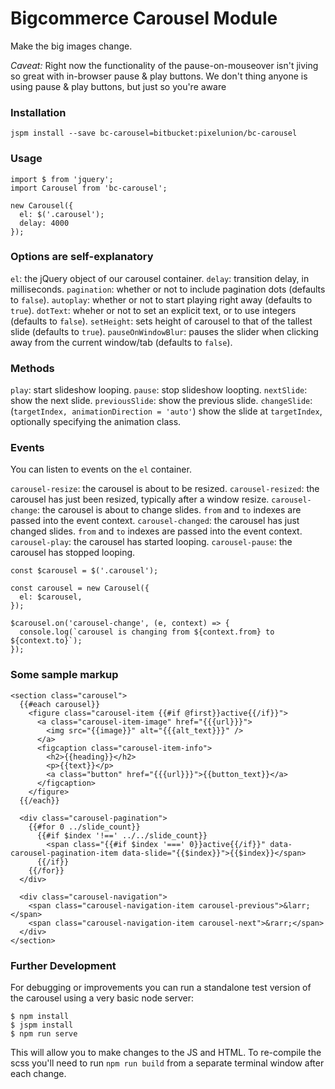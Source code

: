 # Bigcommerce Carousel Module

Make the big images change.

*Caveat:* Right now the functionality of the pause-on-mouseover isn't jiving so great with in-browser pause & play buttons. We don't thing anyone is using pause & play buttons, but just so you're aware

### Installation

```
jspm install --save bc-carousel=bitbucket:pixelunion/bc-carousel
```

### Usage

```
import $ from 'jquery';
import Carousel from 'bc-carousel';

new Carousel({
  el: $('.carousel');
  delay: 4000
});
```

### Options are self-explanatory

`el`: the jQuery object of our carousel container.
`delay`: transition delay, in milliseconds.
`pagination`: whether or not to include pagination dots (defaults to `false`).
`autoplay`: whether or not to start playing right away (defaults to `true`).
`dotText`: wheher or not to set an explicit text, or to use integers (defaults to `false`).
`setHeight`: sets height of carousel to that of the tallest slide (defaults to `true`).
`pauseOnWindowBlur`: pauses the slider when clicking away from the current window/tab (defaults to `false`).


### Methods

`play`: start slideshow looping.
`pause`: stop slideshow loopting.
`nextSlide`: show the next slide.
`previousSlide`: show the previous slide.
`changeSlide`: (`targetIndex, animationDirection = 'auto'`) show the slide at `targetIndex`, optionally specifying the animation class.

### Events

You can listen to events on the `el` container.

`carousel-resize`: the carousel is about to be resized.
`carousel-resized`: the carousel has just been resized, typically after a window resize.
`carousel-change`: the carousel is about to change slides. `from` and `to` indexes are passed into the event context.
`carousel-changed`: the carousel has just changed slides. `from` and `to` indexes are passed into the event context.
`carousel-play`: the carousel has started looping.
`carousel-pause`: the carousel has stopped looping.

```
const $carousel = $('.carousel');

const carousel = new Carousel({
  el: $carousel,
});

$carousel.on('carousel-change', (e, context) => {
  console.log(`carousel is changing from ${context.from} to ${context.to}`);
});
```

### Some sample markup

```
<section class="carousel">
  {{#each carousel}}
    <figure class="carousel-item {{#if @first}}active{{/if}}">
      <a class="carousel-item-image" href="{{{url}}}">
        <img src="{{image}}" alt="{{{alt_text}}}" />
      </a>
      <figcaption class="carousel-item-info">
        <h2>{{heading}}</h2>
        <p>{{text}}</p>
        <a class="button" href="{{{url}}}">{{button_text}}</a>
      </figcaption>
    </figure>
  {{/each}}

  <div class="carousel-pagination">
    {{#for 0 ../slide_count}}
      {{#if $index '!==' ../../slide_count}}
        <span class="{{#if $index '===' 0}}active{{/if}}" data-carousel-pagination-item data-slide="{{$index}}">{{$index}}</span>
      {{/if}}
    {{/for}}
  </div>

  <div class="carousel-navigation">
    <span class="carousel-navigation-item carousel-previous">&larr;</span>
    <span class="carousel-navigation-item carousel-next">&rarr;</span>
  </div>
</section>
```

### Further Development

For debugging or improvements you can run a standalone test version of the carousel using a very basic node server:

```
$ npm install
$ jspm install
$ npm run serve
```
This will allow you to make changes to the JS and HTML. To re-compile the scss you'll need to run `npm run build` from a separate terminal window after each change.
